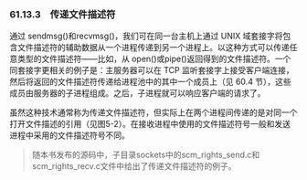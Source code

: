 ### 61.13.3　传递文件描述符

通过 sendmsg()和recvmsg()，我们可在同一台主机上通过 UNIX 域套接字将包含文件描述符的辅助数据从一个进程传递到另一个进程上。以这种方式可以传递任意类型的文件描述符——比如，从 open()或pipe()返回得到的文件描述符。一个同套接字更相关的例子是：主服务器可以在 TCP 监听套接字上接受客户端连接，然后将返回的文件描述符传递给进程池中的其中一个成员上（见 60.4 节），这些成员由服务器的子进程组成。之后，子进程就可以响应客户端的请求了。

虽然这种技术通常称为传递文件描述符，但实际上在两个进程间传递的是对同一个打开文件描述的引用（见图5-2）。在接收进程中使用的文件描述符号一般和发送进程中采用的文件描述符号不同。

> 随本书发布的源码中，子目录sockets中的scm_rights_send.c和scm_rights_recv.c文件中给出了传递文件描述符的例子。

